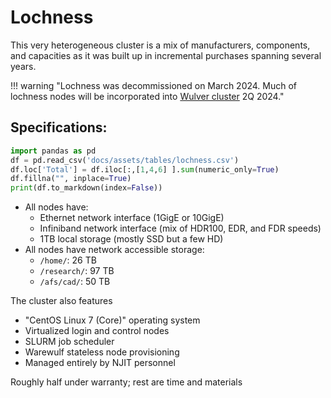 # Lochness

This very heterogeneous cluster is a mix of manufacturers, components, and capacities as it was built up in incremental purchases spanning several years. 

!!! warning "Lochness was decommissioned on March 2024. Much of lochness nodes will be incorporated into [Wulver cluster](wulver.md) 2Q 2024."

## Specifications:


```python exec="on"
import pandas as pd
df = pd.read_csv('docs/assets/tables/lochness.csv')
df.loc['Total'] = df.iloc[:,[1,4,6] ].sum(numeric_only=True)
df.fillna("", inplace=True)
print(df.to_markdown(index=False))
```

<!--
* Total Nodes: 224 including GPU nodes
* Total Cores: 28236
* Total GB RAM: 66738104 (mostly 385GB per node but some with as little as 32GB)
* GPU nodes: 28 
* Total GPUs: 64
* Fifteen different GPU models deployed:
* 8x  nodes w/ 2x P100 GPU(s)
* 4x  nodes w/ 2x A100 GPU(s)
* 3x  nodes w/ 4x TitanRtx GPU(s)
* 2x  nodes w/ 2x K20Xm GPU(s)
* 11x nodes with 1x or 2x other models of Nvidia GPUs
* Seventeen different CPU models deployed:
* 52x Intel(R) Xeon(R) Gold 6226R CPU @ 2.90GHz
* 40x Intel(R) Xeon(R) CPU E5-2630 v4 @ 2.20GHz
* 20x Intel(R) Xeon(R) Silver 4216 CPU @ 2.10GHz
* 20x Intel(R) Xeon(R) Silver 4214 CPU @ 2.20GHz
* 15x Intel(R) Xeon(R) Gold 6230 CPU @ 2.10GHz
* 11x Intel(R) Xeon(R) Gold 6240R CPU @ 2.40GHz
* 29x nodes with 1x to 4x eleven other CPU models
-->
* All nodes have:
    * Ethernet network interface (1GigE or 10GigE)
    * Infiniband network interface (mix of HDR100, EDR, and FDR speeds)
    * 1TB local storage (mostly SSD but a few HD)
* All nodes have network accessible storage:
    * `/home/`: 26 TB
    * `/research/`: 97 TB
    * `/afs/cad/`: 50 TB 

The cluster also features

* "CentOS Linux 7 (Core)" operating system
* Virtualized login and control nodes
* SLURM job scheduler
* Warewulf stateless node provisioning
* Managed entirely by NJIT personnel

Roughly half under warranty; rest are time and materials
